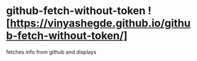 # github-fetch-without-token ![https://vinyashegde.github.io/github-fetch-without-token/]
 fetches info from github and displays
